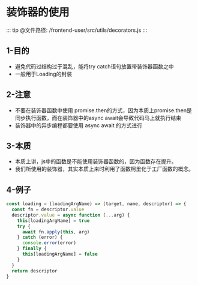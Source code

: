 <!--
 * @Author: your name
 * @Date: 2021-02-12 08:28:08
 * @LastEditTime: 2021-02-12 08:40:11
 * @LastEditors: Please set LastEditors
 * @Description: In User Settings Edit
 * @FilePath: /vuepress-starter/docs/Projects/VenueOnlineManageSystem/8-Decorators/README.md
-->
# 装饰器的使用

::: tip
@文件路径: /frontend-user/src/utils/decorators.js
:::

## 1-目的
+ 避免代码过结构过于混乱，能将try catch语句放置带装饰器函数之中
+ 一般用于Loading的封装

## 2-注意
+ 不要在装饰器函数中使用 promise.then的方式，因为本质上promise.then是同步执行函数，而在装饰器中的async await会导致代码马上就执行结束
+ 装饰器中的异步编程都要使用 async await 的方式进行

## 3-本质
+ 本质上讲，js中的函数是不能使用装饰器函数的，因为函数存在提升。
+ 我们所使用的装饰器，其实本质上来时利用了函数柯里化于工厂函数的概念。

## 4-例子
```js
const loading = (loadingArgName) => (target, name, descriptor) => {
  const fn = descriptor.value
  descriptor.value = async function (...arg) {
    this[loadingArgName] = true
    try {
      await fn.apply(this, arg)
    } catch (error) {
      console.error(error)
    } finally {
      this[loadingArgName] = false
    }
  }
  return descriptor
}
```